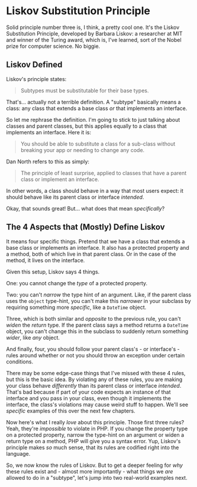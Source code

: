 # Liskov Substitution Principle

Solid principle number three is, I think, a pretty cool one. It's the Liskov
Substitution Principle, developed by Barbara Liskov: a researcher at MIT and winner
of the Turing award, which is, I've learned, sort of the Nobel prize for computer
science. No biggie.

## Liskov Defined

Liskov's principle states:

> Subtypes must be substitutable for their base types.

That's... actually not a terrible definition. A "subtype" basically means a class:
any class that extends a base class *or* that implements an interface.

So let me rephrase the definition. I'm going to stick to just talking about classes
and parent classes, but this applies equally to a class that implements an interface.
Here it is:

> You should be able to substitute a class for a sub-class without breaking your app
> or needing to change any code.

Dan North refers to this as simply:

> The principle of least surprise, applied to classes that have a parent class or
> implement an interface.

In other words, a class should behave in a way that most users expect: it should
behave like its parent class or interface *intended*.

Okay, that sounds great! But... what does that mean *specifically*?

## The 4 Aspects that (Mostly) Define Liskov

It means four specific things. Pretend that we have a class that extends a base
class or implements an interface. It also has a protected property and a method,
both of which live in that parent class. Or in the case of the method, it lives
on the interface.

Given this setup, Liskov says 4 things.

One: you cannot change the *type* of a protected property.

Two: you can't *narrow* the type hint of an argument. Like, if the parent class uses
the `object` type-hint, you can't make this *narrower* in your subclass by requiring
something more *specific*, like a `DateTime` object.

Three, which is both similar and *opposite* to the previous rule, you can't *widen*
the *return* type. If the parent class says a method returns a `DateTime` object,
you can't change this in the subclass to suddenly return something *wider*, like
*any* object.

And finally, four, you should follow your parent class's - or interface's - rules
around whether or not you should throw an exception under certain conditions.

There may be some edge-case things that I've missed with these 4 rules, but this
is the basic idea. By violating any of these rules, you are making your class
behave *differently* than its parent class or interface *intended*. That's bad
because if part of your code expects an instance of that interface and you
pass in your class, even though it implements the interface, the class's
violations may cause weird stuff to happen. We'll see *specific* examples of this
over the next few chapters.

Now here's what I really *love* about this principle. Those first three rules?
Yeah, they're *impossible* to violate in PHP. If you change the property type
on a protected property, narrow the type-hint on an argument or widen a return
type on a method, PHP will give you a syntax error. Yup, Liskov's principle makes
*so* much sense, that its rules are codified right into the language.

So, we now know the rules of Liskov. But to get a deeper feeling for *why* these
rules exist and - almost more importantly - what things we *are* allowed to do in
a "subtype", let's jump into two real-world examples next.
